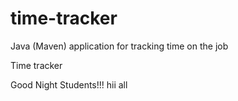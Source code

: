# time-tracker
Java (Maven) application for tracking time on the job

Time tracker

Good Night Students!!!
hii all
